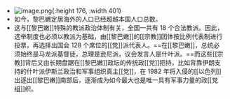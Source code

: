 - ![image.png](../assets/image_1653922602371_0.png){:height 176, :width 401}
- 如今，黎巴嫩定居海外的人口已经超越本国人口总数。
- 这与[[黎巴嫩]]特殊的教派政治体制有关，全国一共有 18 个合法教派。因此，选举制度也必须以教派为基础，由[[黎巴嫩]]的[[宗教]]团体按比例代表制进行投票，再选择出国会 128 个席位的[[党]]派代表人。==在[[黎巴嫩]]，总统必须始终是马龙派基督徒，总理是逊尼派，议会发言人是什叶派。==而这些[[宗教]]背后又由长期盘踞在[[黎巴嫩]]政坛的传统政[[党]]把持，比如背靠伊朗支持的什叶派伊斯兰政治和军事组织真主[[党]]，在 1982 年将入侵的[[以色列]]出逐出[[黎巴嫩]]南部后，逐渐成为如今最大也是唯一具有军事力量的政[[党组]]织。